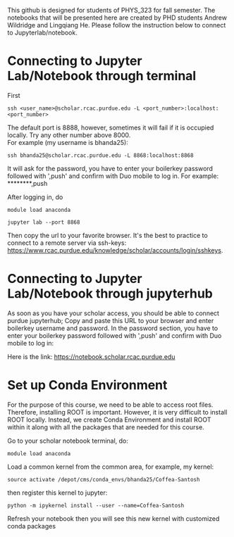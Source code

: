 
This github is designed for students of PHYS_323 for fall semester. The notebooks that will be presented here are created by PHD students Andrew Wildridge and Lingqiang He. Please follow the instruction below to connect to Jupyterlab/notebook. 

# Connecting to Jupyter Lab/Notebook through terminal 
First <br>
```
ssh <user_name>@scholar.rcac.purdue.edu -L <port_number>:localhost:<port_number>
```
The default port is 8888, however, sometimes it will fail if it is occupied locally. Try any other number above 8000. <br>
For example (my username is bhanda25):
```
ssh bhanda25@scholar.rcac.purdue.edu -L 8868:localhost:8868
```
It will ask for the password, you have to enter your boilerkey password followed with ',push' and confirm with Duo mobile to log in. 
For example: ********,push

After logging in, do <br>
```
module load anaconda
```
```
jupyter lab --port 8868
```
Then copy the url to your favorite browser. It's the best to practice to connect to a remote server via ssh-keys: https://www.rcac.purdue.edu/knowledge/scholar/accounts/login/sshkeys. <br>

# Connecting to Jupyter Lab/Notebook through jupyterhub
As soon as you have your scholar access, you should be able to connect purdue jupyterhub; 
Copy and paste this URL to your browser and enter boilerkey username and password. In the password section, you have to enter your boilerkey password followed with ',push' and confirm with Duo mobile to log in: 

Here is the link: 
https://notebook.scholar.rcac.purdue.edu



# Set up Conda Environment 
For the purpose of this course, we need to be able to access root files. Therefore, installing ROOT is important. However, it is very difficult to install ROOT locally. Instead, we
create Conda Environment and install ROOT within it along with all the packages that are needed for this course.

Go to your scholar notebook terminal, do: <br>
```
module load anaconda

``` 
Load a common kernel from the common area, for example, my kernel: <br>
```
source activate /depot/cms/conda_envs/bhanda25/Coffea-Santosh

``` 
then register this kernel to jupyter: <br>
```
python -m ipykernel install --user --name=Coffea-Santosh

``` 
Refresh your notebook then you will see this new kernel with customized conda packages <br>
